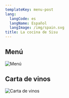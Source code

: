 ```yaml
---
templateKey: menu-post
lang:
  langCode: es
  langName: Español
  langImage: /img/spain.svg
title: La cocina de Sisu
---
```

## Menú

![Menú](/img/ejemplo-menu.png)

## Carta de vinos

![Carta de vinos](/img/ejemplo-menu.png)